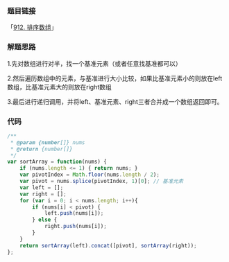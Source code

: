 ### 题目链接

「[912. 排序数组](https://leetcode-cn.com/problems/sort-an-array/)」

### 解题思路

1.先对数组进行对半，找一个基准元素（或者任意找基准都可以）

2.然后遍历数组中的元素，与基准进行大小比较，如果比基准元素小的则放在left数组，比基准元素大的则放在right数组

3.最后进行递归调用，并将left、基准元素、right三者合并成一个数组返回即可。

### 代码

```javascript
/**
 * @param {number[]} nums
 * @return {number[]}
 */
var sortArray = function(nums) {
    if (nums.length <= 1) { return nums; }
    var pivotIndex = Math.floor(nums.length / 2);
    var pivot = nums.splice(pivotIndex, 1)[0]; // 基准元素
    var left = [];
    var right = [];
    for (var i = 0; i < nums.length; i++){
        if (nums[i] < pivot) {
            left.push(nums[i]);
        } else {
            right.push(nums[i]);
        }
    }
    return sortArray(left).concat([pivot], sortArray(right));
};
```

